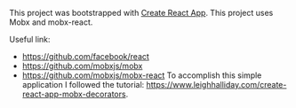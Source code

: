 This project was bootstrapped with [Create React App](https://github.com/facebookincubator/create-react-app).
This project uses Mobx and mobx-react.

Useful link:
- https://github.com/facebook/react
- https://github.com/mobxjs/mobx
- https://github.com/mobxjs/mobx-react
To accomplish this simple application I followed the tutorial: https://www.leighhalliday.com/create-react-app-mobx-decorators.
